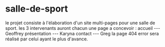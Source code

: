 # salle-de-sport

le projet consiste à l'élaboration d'un site multi-pages pour une salle de sport.
les 3 intervenants auront chacun une page a concevoir :
accueil --- Geoffrey
présentation --- Karyna
contact --- Greg
la page 404 error sera réalisé par celui ayant le plus d'avance. 
